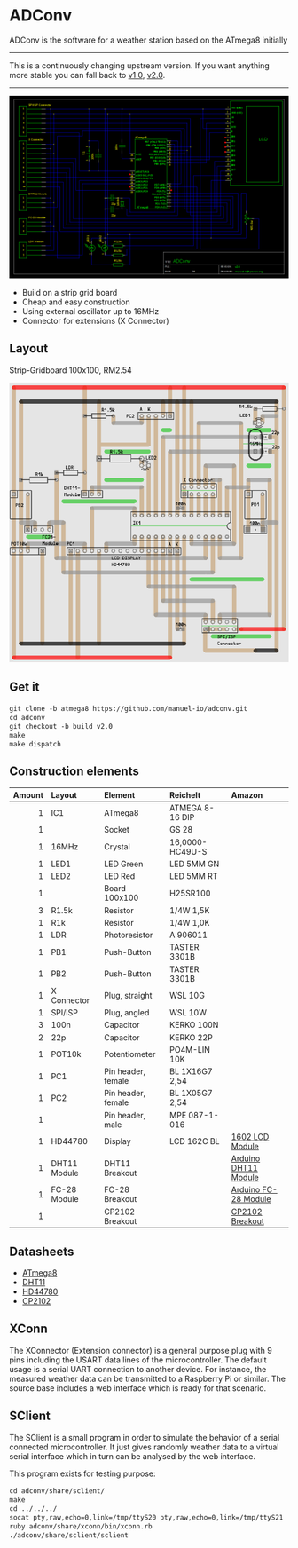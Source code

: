 # ADConv

ADConv is the software for a weather station based on the ATmega8 initially

---

This is a continuously changing upstream version. If you want anything
more stable you can fall back to [v1.0][v1.0], [v2.0][v2.0].

---

![Schematics](share/schematics.png)

* Build on a strip grid board
* Cheap and easy construction
* Using external oscillator up to 16MHz
* Connector for extensions (X Connector)

## Layout

Strip-Gridboard 100x100, RM2.54

![Layout](share/layout.png)

## Get it
    git clone -b atmega8 https://github.com/manuel-io/adconv.git
    cd adconv
    git checkout -b build v2.0
    make
    make dispatch

## Construction elements

| Amount | Layout       | Element            | Reichelt        | Amazon                        |
|-------:|:-------------|:-------------------|:----------------|:------------------------------|
|1       | IC1          | ATmega8            | ATMEGA 8-16 DIP |                               |
|1       |              | Socket             | GS 28           |                               |
|1       | 16MHz        | Crystal            | 16,0000-HC49U-S |                               |
|1       | LED1         | LED Green          | LED 5MM GN      |                               |
|1       | LED2         | LED Red            | LED 5MM RT      |                               |
|1       |              | Board 100x100      | H25SR100        |                               |
|3       | R1.5k        | Resistor           | 1/4W 1,5K       |                               |
|1       | R1k          | Resistor           | 1/4W 1,0K       |                               |
|1       | LDR          | Photoresistor      | A 906011        |                               |
|1       | PB1          | Push-Button        | TASTER 3301B    |                               |
|1       | PB2          | Push-Button        | TASTER 3301B    |                               |
|1       | X Connector  | Plug, straight     | WSL 10G         |                               |
|1       | SPI/ISP      | Plug, angled       | WSL 10W         |                               |
|3       | 100n         | Capacitor          | KERKO 100N      |                               |
|2       | 22p          | Capacitor          | KERKO 22P       |                               |
|1       | POT10k       | Potentiometer      | PO4M-LIN 10K    |                               |
|1       | PC1          | Pin header, female | BL 1X16G7 2,54  |                               |
|1       | PC2          | Pin header, female | BL 1X05G7 2,54  |                               |
|1       |              | Pin header, male   | MPE 087-1-016   |                               |
|1       | HD44780      | Display            | LCD 162C BL     | [1602 LCD Module][alcd]       |
|1       | DHT11 Module | DHT11 Breakout     |                 | [Arduino DHT11 Module][adht]  |
|1       | FC-28 Module | FC-28 Breakout     |                 | [Arduino FC-28 Module][afc28] |
|1       |              | CP2102 Breakout    |                 | [CP2102 Breakout][cp]         |

## Datasheets

* [ATmega8](http://www.atmel.com/images/atmel-2486-8-bit-avr-microcontroller-atmega8_l_datasheet.pdf)
* [DHT11](https://akizukidenshi.com/download/ds/aosong/DHT11.pdf)
* [HD44780](https://www.sparkfun.com/datasheets/LCD/HD44780.pdf)
* [CP2102](https://www.sparkfun.com/datasheets/IC/cp2102.pdf)

## XConn

The XConnector (Extension connector) is a general purpose plug with 9
pins including the USART data lines of the microcontroller. The
default usage is a serial UART connection to another device. For
instance, the measured weather data can be transmitted to a Raspberry
Pi or similar. The source base includes a web interface which is ready
for that scenario.

## SClient

The SClient is a small program in order to simulate the behavior of a
serial connected microcontroller. It just gives randomly weather data
to a virtual serial interface which in turn can be analysed by the web
interface.

This program exists for testing purpose:

    cd adconv/share/sclient/
    make
    cd ../../../
    socat pty,raw,echo=0,link=/tmp/ttyS20 pty,raw,echo=0,link=/tmp/ttyS21
    ruby adconv/share/xconn/bin/xconn.rb
    ./adconv/share/sclient/sclient

[v1.0]: https://github.com/manuel-io/adconv/tree/v1.0
[v2.0]: https://github.com/manuel-io/adconv/tree/v2.0
[alcd]: https://www.amazon.de/gp/product/B009GEPZRE/
[adht]: https://www.amazon.de/gp/product/B017CWS1VS/
[afc28]: https://www.amazon.de/gp/product/B015CE4M2K/
[cp]: https://www.amazon.de/gp/product/B008RF73CS/
